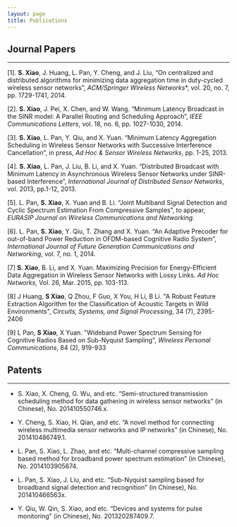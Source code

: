 ```yaml
---
layout: page
title: Publications 
---
```


Journal Papers
-------------
-------------
 [1]. **S. Xiao**, J. Huang, L. Pan, Y. Cheng, and J. Liu, “On centralized and distributed algorithms for
minimizing data aggregation time in duty-cycled wireless sensor networks”, *ACM/Springer Wireless
Networks**, vol. 20, no. 7, pp. 1729-1741, 2014.

 [2]. **S. Xiao**, J. Pei, X. Chen, and W. Wang. “Minimum Latency Broadcast in the SINR model: A
Parallel Routing and Scheduling Approach”, *IEEE Communications Letters*, vol. 18, no. 6, pp.
1027-1030, 2014.

 [3]. **S. Xiao**, L. Pan, Y. Qiu, and X. Yuan. “Minimum Latency Aggregation Scheduling in Wireless
Sensor Networks with Successive Interference Cancellation”, in press, *Ad Hoc & Sensor Wireless
Networks*, pp. 1-25, 2013.

 [4]. **S. Xiao**, L. Pan, J. Liu, B. Li, and X. Yuan. “Distributed Broadcast with Minimum Latency in
Asynchronous Wireless Sensor Networks under SINR-based Interference”, *International Journal of
Distributed Sensor Networks*, vol. 2013, pp.1-12, 2013.

 [5]. L. Pan, **S. Xiao**, X. Yuan and B. Li. “Joint Multiband Signal Detection and Cyclic Spectrum
Estimation From Compressive Samples”, to appear, *EURASIP Journal on Wireless Communications
and Networking*.

 [6]. L. Pan, **S. Xiao**, Y. Qiu, T. Zhang and X. Yuan. “An Adaptive Precoder for out-of-band Power
Reduction in OFDM-based Cognitive Radio System”, *International Journal of Future Generation
Communications and Networking*, vol. 7, no. 1, 2014.

 [7] **S. Xiao**, B. Li, and X. Yuan. Maximizing Precision for Energy-Efficient Data 
 Aggregation in Wireless Sensor Networks with Lossy Links.  *Ad Hoc Networks*, Vol. 26, Mar. 2015, pp. 103-113.

 [8] J Huang, **S Xiao**, Q Zhou, F Guo, X You, H Li, B Li. "A Robust Feature Extraction Algorithm for the 
 Classification of Acoustic Targets in Wild Environments", *Circuits, Systems, 
 and Signal Processing*, 34 (7), 2395-2406
 
 [9] L Pan, **S Xiao**, X Yuan. "Wideband Power Spectrum Sensing for Cognitive Radios Based on 
 Sub-Nyquist Sampling", *Wireless Personal Communications*, 84 (2), 919-933
 
 Patents
 ----------------------
 ----------------------
 * S. Xiao, X. Cheng, G. Wu, and etc. “Semi-structured transmission scheduling method for data
gathering in wireless sensor networks” (in Chinese), No. 201410550746.x.

 * Y. Cheng, S. Xiao, H. Qian, and etc. “A novel method for connecting wireless multimedia
sensor networks and IP networks” (in Chinese), No. 201410486749.1.

 * L. Pan, S. Xiao, L. Zhao, and etc. “Multi-channel compressive sampling based method for
broadband power spectrum estimation” (in Chinese), No. 2014103905674.

 * L. Pan, S. Xiao, J. Liu, and etc. “Sub-Nyquist sampling based for broadband signal detection
and recognition” (in Chinese), No. 201410466563x.

 * Y. Qiu, W. Qin, S. Xiao, and etc. “Devices and systems for pulse monitoring” (in Chinese), No.
201320287409.7.